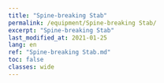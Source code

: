```yaml
---
title: "Spine-breaking Stab"
permalink: /equipment/Spine-breaking Stab/
excerpt: "Spine-breaking Stab"
last_modified_at: 2021-01-25
lang: en
ref: "Spine-breaking Stab.md"
toc: false
classes: wide
---
```


